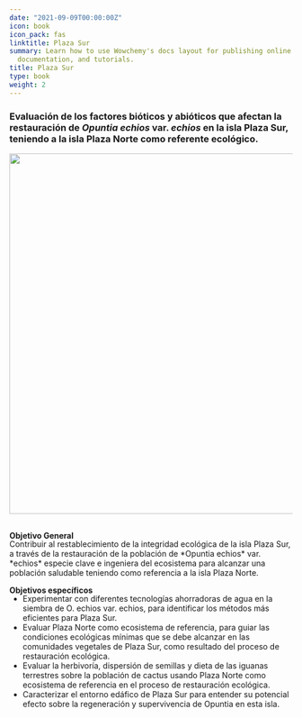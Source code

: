 ```yaml
---
date: "2021-09-09T00:00:00Z"
icon: book
icon_pack: fas
linktitle: Plaza Sur
summary: Learn how to use Wowchemy's docs layout for publishing online courses, software
  documentation, and tutorials.
title: Plaza Sur
type: book
weight: 2
---
```


### Evaluación de los factores bióticos y abióticos que afectan la restauración de *Opuntia echios* var. *echios* en la isla Plaza Sur, teniendo a la isla Plaza Norte como referente ecológico.

<img src="/projects/plaza_s.jpg" width=640 style="margin-bottom:1rem;"/>


**Objetivo General**
<p style='margin-top:-1rem;'>
Contribuir al restablecimiento de la integridad ecológica de la isla Plaza Sur, a través de la restauración de la población de *Opuntia echios* var. *echios* especie clave e ingeniera del ecosistema para alcanzar una población saludable teniendo como referencia a la isla Plaza Norte. 

**Objetivos específicos**
<p style='margin-bottom:-1rem;'>
<ul>
<li>Experimentar con diferentes tecnologías ahorradoras de agua en la siembra de O. echios var. echios, para identificar los métodos más eficientes para Plaza Sur.
<li>Evaluar Plaza Norte como ecosistema de referencia, para guiar las condiciones ecológicas mínimas que se debe alcanzar en las comunidades vegetales de Plaza Sur, como resultado del proceso de restauración ecológica. 
<li>Evaluar la herbivoría, dispersión de semillas y dieta de las iguanas terrestres sobre la población de cactus usando Plaza Norte como ecosistema de referencia en el proceso de restauración ecológica.
<li>Caracterizar el entorno edáfico de Plaza Sur para entender su potencial efecto sobre la regeneración y supervivencia de Opuntia en esta isla.